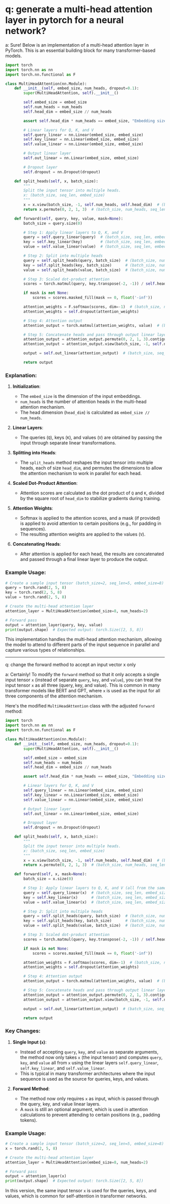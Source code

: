 # q: generate a multi-head attention layer in pytorch for a neural network?


a: Sure! Below is an implementation of a multi-head attention layer in PyTorch. This is an essential building block for many transformer-based models.

```python
import torch
import torch.nn as nn
import torch.nn.functional as F

class MultiHeadAttention(nn.Module):
    def __init__(self, embed_size, num_heads, dropout=0.1):
        super(MultiHeadAttention, self).__init__()

        self.embed_size = embed_size
        self.num_heads = num_heads
        self.head_dim = embed_size // num_heads

        assert self.head_dim * num_heads == embed_size, "Embedding size must be divisible by num_heads"

        # Linear layers for Q, K, and V
        self.query_linear = nn.Linear(embed_size, embed_size)
        self.key_linear = nn.Linear(embed_size, embed_size)
        self.value_linear = nn.Linear(embed_size, embed_size)

        # Output linear layer
        self.out_linear = nn.Linear(embed_size, embed_size)

        # Dropout layer
        self.dropout = nn.Dropout(dropout)

    def split_heads(self, x, batch_size):
        """
        Split the input tensor into multiple heads.
        x: (batch_size, seq_len, embed_size)
        """
        x = x.view(batch_size, -1, self.num_heads, self.head_dim)  # (batch_size, seq_len, num_heads, head_dim)
        return x.permute(0, 2, 1, 3)  # (batch_size, num_heads, seq_len, head_dim)

    def forward(self, query, key, value, mask=None):
        batch_size = query.size(0)

        # Step 1: Apply linear layers to Q, K, and V
        query = self.query_linear(query)  # (batch_size, seq_len, embed_size)
        key = self.key_linear(key)        # (batch_size, seq_len, embed_size)
        value = self.value_linear(value)  # (batch_size, seq_len, embed_size)

        # Step 2: Split into multiple heads
        query = self.split_heads(query, batch_size)  # (batch_size, num_heads, seq_len, head_dim)
        key = self.split_heads(key, batch_size)      # (batch_size, num_heads, seq_len, head_dim)
        value = self.split_heads(value, batch_size)  # (batch_size, num_heads, seq_len, head_dim)

        # Step 3: Scaled dot-product attention
        scores = torch.matmul(query, key.transpose(-2, -1)) / self.head_dim**0.5  # (batch_size, num_heads, seq_len, seq_len)

        if mask is not None:
            scores = scores.masked_fill(mask == 0, float('-inf'))

        attention_weights = F.softmax(scores, dim=-1)  # (batch_size, num_heads, seq_len, seq_len)
        attention_weights = self.dropout(attention_weights)

        # Step 4: Attention output
        attention_output = torch.matmul(attention_weights, value)  # (batch_size, num_heads, seq_len, head_dim)

        # Step 5: Concatenate heads and pass through output linear layer
        attention_output = attention_output.permute(0, 2, 1, 3).contiguous()  # (batch_size, seq_len, num_heads, head_dim)
        attention_output = attention_output.view(batch_size, -1, self.num_heads * self.head_dim)  # (batch_size, seq_len, embed_size)

        output = self.out_linear(attention_output)  # (batch_size, seq_len, embed_size)

        return output
```

### Explanation:
1. **Initialization**:
   - The `embed_size` is the dimension of the input embeddings.
   - `num_heads` is the number of attention heads in the multi-head attention mechanism.
   - The head dimension (`head_dim`) is calculated as `embed_size // num_heads`.

2. **Linear Layers**:
   - The queries (`Q`), keys (`K`), and values (`V`) are obtained by passing the input through separate linear transformations.

3. **Splitting into Heads**:
   - The `split_heads` method reshapes the input tensor into multiple heads, each of size `head_dim`, and permutes the dimensions to allow the attention mechanism to work in parallel for each head.

4. **Scaled Dot-Product Attention**:
   - Attention scores are calculated as the dot product of `Q` and `K`, divided by the square root of `head_dim` to stabilize gradients during training.

5. **Attention Weights**:
   - Softmax is applied to the attention scores, and a mask (if provided) is applied to avoid attention to certain positions (e.g., for padding in sequences).
   - The resulting attention weights are applied to the values (`V`).

6. **Concatenating Heads**:
   - After attention is applied for each head, the results are concatenated and passed through a final linear layer to produce the output.

### Example Usage:

```python
# Create a sample input tensor (batch_size=2, seq_len=5, embed_size=8)
query = torch.rand(2, 5, 8)
key = torch.rand(2, 5, 8)
value = torch.rand(2, 5, 8)

# Create the multi-head attention layer
attention_layer = MultiHeadAttention(embed_size=8, num_heads=2)

# Forward pass
output = attention_layer(query, key, value)
print(output.shape)  # Expected output: torch.Size([2, 5, 8])
```

This implementation handles the multi-head attention mechanism, allowing the model to attend to different parts of the input sequence in parallel and capture various types of relationships.


---

q: change the forward method to accept an input vector x only

a: Certainly! To modify the `forward` method so that it only accepts a single input tensor `x` (instead of separate `query`, `key`, and `value`), you can treat the input tensor `x` as all three (query, key, and value). This is common in many transformer models like BERT and GPT, where `x` is used as the input for all three components of the attention mechanism.

Here's the modified `MultiHeadAttention` class with the adjusted `forward` method:

```python
import torch
import torch.nn as nn
import torch.nn.functional as F

class MultiHeadAttention(nn.Module):
    def __init__(self, embed_size, num_heads, dropout=0.1):
        super(MultiHeadAttention, self).__init__()

        self.embed_size = embed_size
        self.num_heads = num_heads
        self.head_dim = embed_size // num_heads

        assert self.head_dim * num_heads == embed_size, "Embedding size must be divisible by num_heads"

        # Linear layers for Q, K, and V
        self.query_linear = nn.Linear(embed_size, embed_size)
        self.key_linear = nn.Linear(embed_size, embed_size)
        self.value_linear = nn.Linear(embed_size, embed_size)

        # Output linear layer
        self.out_linear = nn.Linear(embed_size, embed_size)

        # Dropout layer
        self.dropout = nn.Dropout(dropout)

    def split_heads(self, x, batch_size):
        """
        Split the input tensor into multiple heads.
        x: (batch_size, seq_len, embed_size)
        """
        x = x.view(batch_size, -1, self.num_heads, self.head_dim)  # (batch_size, seq_len, num_heads, head_dim)
        return x.permute(0, 2, 1, 3)  # (batch_size, num_heads, seq_len, head_dim)

    def forward(self, x, mask=None):
        batch_size = x.size(0)

        # Step 1: Apply linear layers to Q, K, and V (all from the same input `x`)
        query = self.query_linear(x)  # (batch_size, seq_len, embed_size)
        key = self.key_linear(x)      # (batch_size, seq_len, embed_size)
        value = self.value_linear(x)  # (batch_size, seq_len, embed_size)

        # Step 2: Split into multiple heads
        query = self.split_heads(query, batch_size)  # (batch_size, num_heads, seq_len, head_dim)
        key = self.split_heads(key, batch_size)      # (batch_size, num_heads, seq_len, head_dim)
        value = self.split_heads(value, batch_size)  # (batch_size, num_heads, seq_len, head_dim)

        # Step 3: Scaled dot-product attention
        scores = torch.matmul(query, key.transpose(-2, -1)) / self.head_dim**0.5  # (batch_size, num_heads, seq_len, seq_len)

        if mask is not None:
            scores = scores.masked_fill(mask == 0, float('-inf'))

        attention_weights = F.softmax(scores, dim=-1)  # (batch_size, num_heads, seq_len, seq_len)
        attention_weights = self.dropout(attention_weights)

        # Step 4: Attention output
        attention_output = torch.matmul(attention_weights, value)  # (batch_size, num_heads, seq_len, head_dim)

        # Step 5: Concatenate heads and pass through output linear layer
        attention_output = attention_output.permute(0, 2, 1, 3).contiguous()  # (batch_size, seq_len, num_heads, head_dim)
        attention_output = attention_output.view(batch_size, -1, self.num_heads * self.head_dim)  # (batch_size, seq_len, embed_size)

        output = self.out_linear(attention_output)  # (batch_size, seq_len, embed_size)

        return output
```

### Key Changes:
1. **Single Input (`x`)**:
   - Instead of accepting `query`, `key`, and `value` as separate arguments, the method now only takes `x` (the input tensor) and computes `query`, `key`, and `value` all from `x` using the linear layers `self.query_linear`, `self.key_linear`, and `self.value_linear`.
   - This is typical in many transformer architectures where the input sequence is used as the source for queries, keys, and values.

2. **Forward Method**:
   - The method now only requires `x` as input, which is passed through the query, key, and value linear layers.
   - A `mask` is still an optional argument, which is used in attention calculations to prevent attending to certain positions (e.g., padding tokens).

### Example Usage:

```python
# Create a sample input tensor (batch_size=2, seq_len=5, embed_size=8)
x = torch.rand(2, 5, 8)

# Create the multi-head attention layer
attention_layer = MultiHeadAttention(embed_size=8, num_heads=2)

# Forward pass
output = attention_layer(x)
print(output.shape)  # Expected output: torch.Size([2, 5, 8])
```

In this version, the same input tensor `x` is used for the queries, keys, and values, which is common for self-attention in transformer networks.
